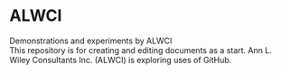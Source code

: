 # ALWCI
Demonstrations and experiments by ALWCI<br>
This repository is for creating and editing documents as a start.
Ann L. Wiley Consultants Inc. (ALWCI) is exploring uses of GitHub.
